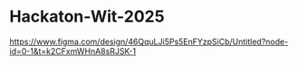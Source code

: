 # Hackaton-Wit-2025
https://www.figma.com/design/46QquLJi5Ps5EnFYzpSiCb/Untitled?node-id=0-1&t=k2CFxmWHnA8sRJSK-1
